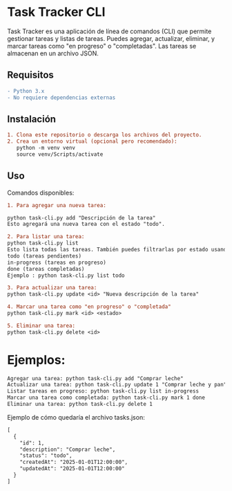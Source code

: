 # Task Tracker CLI

Task Tracker es una aplicación de línea de comandos (CLI) que permite gestionar tareas y listas de tareas. Puedes agregar, actualizar, eliminar, y marcar tareas como "en progreso" o "completadas". Las tareas se almacenan en un archivo JSON.

## Requisitos
```diff
- Python 3.x
- No requiere dependencias externas
```

## Instalación
```diff
1. Clona este repositorio o descarga los archivos del proyecto.
2. Crea un entorno virtual (opcional pero recomendado):
   python -m venv venv
   source venv/Scripts/activate
```

## Uso

Comandos disponibles:
```diff
1. Para agregar una nueva tarea:

python task-cli.py add "Descripción de la tarea"
Esto agregará una nueva tarea con el estado "todo".

2. Para listar una tarea:
python task-cli.py list
Esto lista todas las tareas. También puedes filtrarlas por estado usando los siguientes filtros:
todo (tareas pendientes)
in-progress (tareas en progreso)
done (tareas completadas)
Ejemplo : python task-cli.py list todo

3. Para actualizar una tarea:
python task-cli.py update <id> "Nueva descripción de la tarea"

4. Marcar una tarea como "en progreso" o "completada"
python task-cli.py mark <id> <estado>

5. Eliminar una tarea:
python task-cli.py delete <id>
```

# Ejemplos:
```diff
Agregar una tarea: python task-cli.py add "Comprar leche"
Actualizar una tarea: python task-cli.py update 1 "Comprar leche y pan"
Listar tareas en progreso: python task-cli.py list in-progress
Marcar una tarea como completada: python task-cli.py mark 1 done
Eliminar una tarea: python task-cli.py delete 1
```

Ejemplo de cómo quedaría el archivo tasks.json:
```diff
[
  {
    "id": 1,
    "description": "Comprar leche",
    "status": "todo",
    "createdAt": "2025-01-01T12:00:00",
    "updatedAt": "2025-01-01T12:00:00"
  }
]
```
